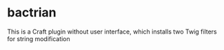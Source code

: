 bactrian
========

This is a Craft plugin without user interface, which installs two Twig filters for string modification
